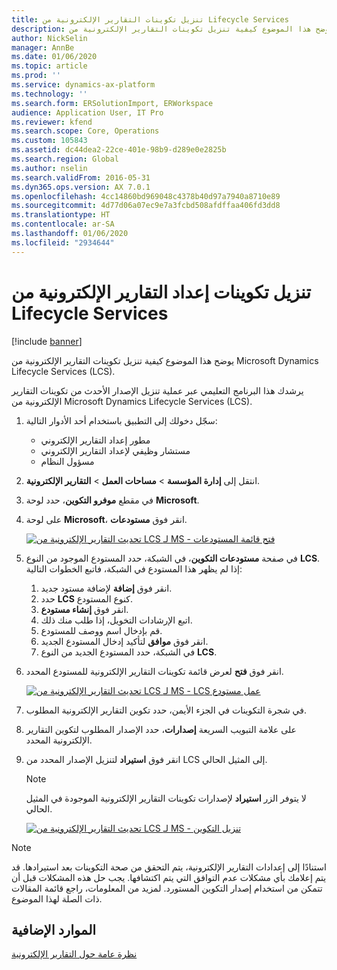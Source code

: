 ```yaml
---
title: تنزيل تكوينات التقارير الإلكترونية من Lifecycle Services
description: يوضح هذا الموضوع كيفية تنزيل تكوينات التقارير الإلكترونية من Microsoft Dynamics Lifecycle Services (LCS).
author: NickSelin
manager: AnnBe
ms.date: 01/06/2020
ms.topic: article
ms.prod: ''
ms.service: dynamics-ax-platform
ms.technology: ''
ms.search.form: ERSolutionImport, ERWorkspace
audience: Application User, IT Pro
ms.reviewer: kfend
ms.search.scope: Core, Operations
ms.custom: 105843
ms.assetid: dc44dea2-22ce-401e-98b9-d289e0e2825b
ms.search.region: Global
ms.author: nselin
ms.search.validFrom: 2016-05-31
ms.dyn365.ops.version: AX 7.0.1
ms.openlocfilehash: 4cc14860bd969048c4378b40d97a7940a8710e89
ms.sourcegitcommit: 4d77d06a07ec9e7a3fcbd508afdffaa406fd3dd8
ms.translationtype: HT
ms.contentlocale: ar-SA
ms.lasthandoff: 01/06/2020
ms.locfileid: "2934644"
---
```

# <a name="download-electronic-reporting-configurations-from-lifecycle-services"></a>تنزيل تكوينات إعداد التقارير الإلكترونية من Lifecycle Services

[!include [banner](../includes/banner.md)]

يوضح هذا الموضوع كيفية تنزيل تكوينات التقارير الإلكترونية من Microsoft Dynamics Lifecycle Services (LCS).

يرشدك هذا البرنامج التعليمي عبر عملية تنزيل الإصدار الأحدث من تكوينات التقارير الإلكترونية من Microsoft Dynamics Lifecycle Services (LCS).

1. سجّل دخولك إلى التطبيق باستخدام أحد الأدوار التالية:

    - مطور إعداد التقارير الإلكتروني
    - مستشار وظيفي لإعداد التقارير الإلكتروني
    - مسؤول النظام

2. انتقل إلى **إدارة المؤسسة** &gt; **مساحات العمل** &gt; **التقارير الإلكترونية**.
3. في مقطع **موفرو التكوين**، حدد لوحة **Microsoft**.
4. على لوحة **Microsoft**، انقر فوق **مستودعات**.

    [![تحديث التقارير الإلكترونية من LCS لـ MS - فتح قائمة المستودعات](./media/update-er-from-lcs-for-ms-open-ms-repositories-list.png)](./media/update-er-from-lcs-for-ms-open-ms-repositories-list.png)

5. في صفحة **مستودعات التكوين**، في الشبكة، حدد المستودع الموجود من النوع **LCS**. إذا لم يظهر هذا المستودع في الشبكة، فاتبع الخطوات التالية:

    1. انقر فوق **إضافة** لإضافة مستود جديد.
    2. حدد **LCS** كنوع المستودع.
    3. انقر فوق **إنشاء مستودع**.
    4. اتبع الإرشادات التخويل، إذا طلب منك ذلك.
    5. قم بإدخال اسم ووصف للمستودع.
    6. انقر فوق **موافق** لتأكيد إدخال المستودع الجديد.
    7. في الشبكة، حدد المستودع الجديد من النوع **LCS‎**.

6. انقر فوق **فتح** لعرض قائمة تكوينات التقارير الإلكترونية للمستودع المحدد.

    [![تحديث التقارير الإلكترونية من LCS لـ MS - عمل ‏‫مستودع LCS](./media/update-er-from-lcs-for-ms-make-lcs-repository.png)](./media/update-er-from-lcs-for-ms-make-lcs-repository.png)

7. في شجرة التكوينات في الجزء الأيمن، حدد تكوين التقارير الإلكترونية المطلوب.
8. على علامة التبويب السريعة **إصدارات**، حدد الإصدار المطلوب لتكوين التقارير الإلكترونية المحدد.
9. انقر فوق **استيراد** لتنزيل الإصدار المحدد من LCS إلى المثيل الحالي.

    > [!NOTE]
    > لا يتوفر الزر **استيراد** لإصدارات تكوينات التقارير الإلكترونية الموجودة في المثيل الحالي.

    [![تحديث التقارير الإلكترونية من LCS لـ MS - تنزيل التكوين](./media/update-er-from-lcs-for-ms-download-configuration.png)](./media/update-er-from-lcs-for-ms-download-configuration.png)

> [!NOTE]
> استنادًا إلى إعدادات التقارير الإلكترونية، يتم التحقق من صحة التكوينات بعد استيرادها. قد يتم إعلامك بأي مشكلات عدم التوافق التي يتم اكتشافها. يجب حل هذه المشكلات قبل أن تتمكن من استخدام إصدار التكوين المستورد. لمزيد من المعلومات، راجع قائمة المقالات ذات الصلة لهذا الموضوع.

## <a name="additional-resources"></a>الموارد الإضافية

[نظرة عامة حول التقارير الإلكترونية](general-electronic-reporting.md)
